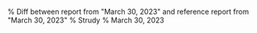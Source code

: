 % Diff between report from "March 30, 2023" and reference report from "March 30, 2023"
% Strudy
% March 30, 2023


